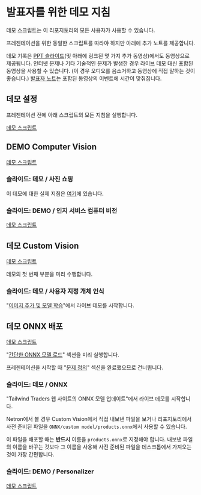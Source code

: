 # <a name="demo-instructions-for-presenters"></a>발표자를 위한 데모 지침

데모 스크립트는 이 리포지토리의 모든 사용자가 사용할 수 있습니다.

프레젠테이션을 위한 동일한 스크립트를 따라야 하지만 아래에 추가 노트를 제공합니다.

데모 기록은 [PPT 슬라이드](presentations.md)(및 아래에 링크된 몇 가지 추가 동영상)에서도 동영상으로 제공됩니다. 인터넷 문제나 기타 기술적인 문제가 발생한 경우 라이브 데모 대신 포함된 동영상을 사용할 수 있습니다. (이 경우 오디오를 음소거하고 동영상에 직접 말하는 것이 좋습니다.) [발표자 노트](speaker-notes.md)는 포함된 동영상의 이벤트에 시간이 맞춰집니다.

## <a name="demo-setup"></a>데모 설정

프레젠테이션 전에 아래 스크립트의 모든 지침을 실행합니다.

[데모 스크립트](DEMO%20Setup.md)

## <a name="demo-computer-vision"></a>DEMO Computer Vision

[데모 스크립트](DEMO%20Computer%20Vision.md)

### <a name="slide-demo--shop-by-photo"></a>슬라이드: 데모 / 사진 쇼핑

이 데모에 대한 실제 지침은 [여기](DEMO%20ONNX%20deployment.md#defining-the-problem-shop-by-photo-doesnt-work-right)에 있습니다.

### <a name="slide-demo--cognitive-services-computer-vision"></a>슬라이드: DEMO / 인지 서비스 컴퓨터 비전

[데모 스크립트](DEMO%20Computer%20Vision.md#using-computer-vision-via-the-web-interface)

## <a name="demo-custom-vision"></a>데모 Custom Vision

[데모 스크립트](DEMO%20Custom%20Vision.md)

데모의 첫 번째 부분을 미리 수행합니다.

### <a name="slide-demo--customized-object-recognition"></a>슬라이드: 데모 / 사용자 지정 개체 인식

"[이미지 추가 및 모델 학습](DEMO%20Custom%20Vision.md#add-images-and-train-a-model)"에서 라이브 데모를 시작합니다.

## <a name="demo-onnx-deployment"></a>데모 ONNX 배포

[데모 스크립트](DEMO%20ONNX%20deployment.md)

"[간단한 ONNX 모델 로드](DEMO%20ONNX%20deployment.md#load-the-simple-onnx-model)" 섹션을 미리 실행합니다.

프레젠테이션을 시작할 때 "[문제 정의](DEMO%20ONNX%20deployment.md#defining-the-problem-shop-by-photo-doesnt-work-right)" 섹션을 완료했으므로 건너뜁니다.

### <a name="slide-demo--onnx"></a>슬라이드: 데모 / ONNX

"Tailwind Traders 웹 사이트의 ONNX 모델 업데이트"에서 라이브 데모를 시작합니다.

Netron에서 볼 경우 Custom Vision에서 직접 내보낸 파일을 보거나 리포지토리에서 사전 준비된 파일을 `ONNX/custom model/products.onnx`에서 사용할 수 있습니다.

이 파일을 배포할 때는 **반드시** 이름을 `products.onnx`로 지정해야 합니다. 내보낸 파일의 이름을 바꾸는 것보다 그 이름을 사용해 사전 준비된 파일을 데스크톱에서 가져오는 것이 가장 간편합니다.

### <a name="slide-demo--personalizer"></a>슬라이드: DEMO / Personalizer

[데모 스크립트](DEMO%20Personalizer.md)

